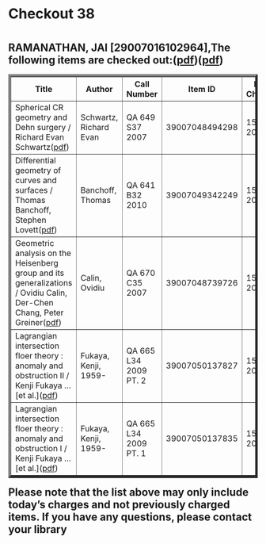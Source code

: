 <h1>Checkout 38<h1>
<h2>RAMANATHAN, JAI [29007016102964],The following items are checked out:(<a href="https://drive.google.com/file/d/1PXD5iVsPXX8b_dBbB3Vl9l36jCpMXXlm/view?usp=sharing">pdf</a>)(<a href="https://drive.google.com/file/d/1wOPWx17BdUuxEC61xyS7_DLpcPhf9X0r/view?usp=sharing">pdf</a>)
<table border="5">
<tbody>
<tr>
<th>Title</th>
<th>Author</th>
<th>Call Number</th>
<th>Item ID</th>
<th>Date Charged</th>
<th>Date Due</th>
</tr>
<tr>
<td>Spherical CR geometry and Dehn surgery / Richard Evan Schwartz(<a href="https://drive.google.com/file/d/1nP2DfHVSwFdPueAWJoGd80PfEjfIAGAi/view?usp=sharing">pdf</a>)</td>
<td>Schwartz, Richard Evan</td>
<td>QA 649 S37 2007</td>
<td>39007048494298</td>
<td>15 Mar 2019</td>
<td>29 Mar 2019</td>
</tr>
<tr>
<td>Differential geometry of curves and surfaces / Thomas Banchoff, Stephen Lovett(<a href="https://drive.google.com/file/d/1jwAZxn9TWt7AyztnsoK-_YXtqaofwVol/view?usp=sharing">pdf</a>)</td>
<td>Banchoff, Thomas</td>
<td>QA 641 B32 2010</td>
<td>39007049342249</td>
<td>15 Mar 2019</td>
<td>29 Mar 2019</td>
</tr>
<tr>
<td>Geometric analysis on the Heisenberg group and its generalizations / Ovidiu Calin, Der-Chen Chang, Peter Greiner(<a href="https://drive.google.com/file/d/19gxA6Sg3oWI_SL94XRh5MI8r4lxkVFkJ/view?usp=sharing">pdf</a>)</td>
<td>Calin, Ovidiu</td>
<td>QA 670 C35 2007</td>
<td>39007048739726</td>
<td>15 Mar 2019</td>
<td>29 Mar 2019</td>
</tr>
<tr>
<td>Lagrangian intersection floer theory : anomaly and obstruction II / Kenji Fukaya … [et al.](<a href="https://drive.google.com/file/d/1PbRKR3EmICaIHXVZCWSqqFs44_-BrFQn/view?usp=sharing">pdf</a>)</td>
<td>Fukaya, Kenji, 1959-</td>
<td>QA 665 L34 2009 PT. 2</td>
<td>39007050137827</td>
<td>15 Mar 2019</td>
<td>29 Mar 2019</td>
</tr>
<tr>
<td>Lagrangian intersection floer theory : anomaly and obstruction I / Kenji Fukaya … [et al.](<a href="https://drive.google.com/file/d/1cT5QuHRsJM008cVIlpGAbIjenM1NCiqf/view?usp=sharing">pdf</a>)</td>
<td>Fukaya, Kenji, 1959-</td>
<td>QA 665 L34 2009 PT. 1</td>
<td>39007050137835</td>
<td>15 Mar 2019</td>
<td>29 Mar 2019</td>
</tr>
</tbody>
</table>
Please note that the list above may only include today’s charges and not previously charged items. If you have any questions, please contact your library<h2>
